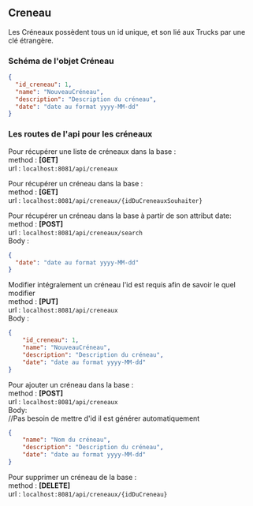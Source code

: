 ## Creneau

Les Créneaux possèdent tous un id unique, et son lié aux Trucks par une clé étrangère.

### Schéma de l'objet Créneau

```json
{
  "id_creneau": 1,
  "name": "NouveauCréneau",
  "description": "Description du créneau",
  "date": "date au format yyyy-MM-dd"
}
```

### Les routes de l'api pour les créneaux

Pour récupérer une liste de créneaux dans la base :</br>
method : **[GET]**</br>
url : `localhost:8081/api/creneaux`</br>

Pour récupérer un créneau dans la base :</br>
method : **[GET]**</br>
url : `localhost:8081/api/creneaux/{idDuCreneauxSouhaiter}`</br>

Pour récupérer un créneau dans la base à partir de son attribut date:</br>
method : **[POST]**</br>
url : `localhost:8081/api/creneaux/search`</br>
Body :</br>
```json
{
  "date": "date au format yyyy-MM-dd"
}
```

Modifier intégralement un créneau l'id est requis afin de savoir le quel modifier</br>
method : **[PUT]** </br>
url : `localhost:8081/api/creneaux`</br>
Body :</br>
```json
{
    "id_creneau": 1,
    "name": "NouveauCréneau",
    "description": "Description du créneau",
    "date": "date au format yyyy-MM-dd"
}
```

Pour ajouter un créneau dans la base :</br>
method : **[POST]**</br>
url : `localhost:8081/api/creneaux`</br>
Body:</br>
//Pas besoin de mettre d'id il est générer automatiquement</br>
```json
{
    "name": "Nom du créneau",
    "description": "Description du créneau",
    "date": "date au format yyyy-MM-dd"
}
```

Pour supprimer un créneau de la base :</br>
method : **[DELETE]**</br>
url : `localhost:8081/api/creneaux/{idDuCreneau}`</br>












